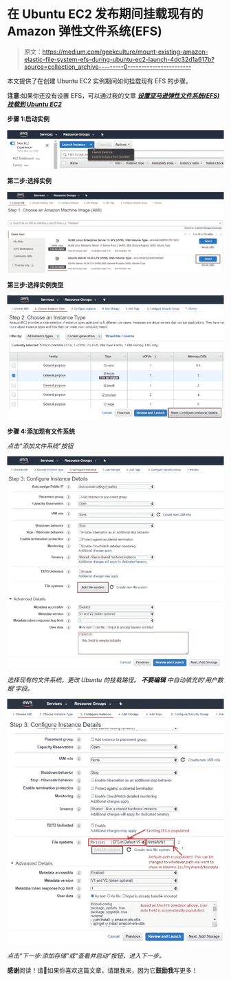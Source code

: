 # 在 Ubuntu EC2 发布期间挂载现有的 Amazon 弹性文件系统(EFS)

> 原文：<https://medium.com/geekculture/mount-existing-amazon-elastic-file-system-efs-during-ubuntu-ec2-launch-4dc32d1a617b?source=collection_archive---------0----------------------->

本文提供了在创建 Ubuntu EC2 实例期间如何挂载现有 EFS 的步骤。

**注意**:如果你还没有设置 EFS，可以通过我的文章 [***设置亚马逊弹性文件系统(EFS)挂载到 Ubuntu EC2***](/@suryagutta/ow-to-setup-amazon-elastic-file-system-efs-and-mount-on-to-ubuntu-ec2-b47346427d5)

**步骤 1:启动实例**

![](img/80dc418b8fe200d347d849d87a4d1c26.png)

**第二步:选择实例**

![](img/59646c3e2d93147002159805946588a5.png)

**第三步:选择实例类型**

![](img/b9ad0f2521f169924dc3e946c4db8050.png)

**步骤 4:添加现有文件系统**

*点击“添加文件系统”按钮*

![](img/8e688d4c623c7849cda4900d2279e721.png)

*选择现有的文件系统，更改 Ubuntu 的挂载路径。* ***不要编辑*** *中自动填充的‘用户数据’字段。*

![](img/3bf29533dd5c9416e2df2228a565369b.png)

*点击“下一步:添加存储”或“查看并启动”按钮，进入下一步。*

**感谢**阅读！请👏如果你喜欢这篇文章，请跟我来，因为它**鼓励我**写更多！